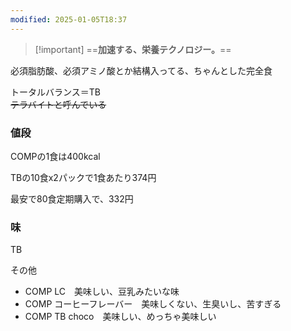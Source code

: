 ```yaml
---
modified: 2025-01-05T18:37
---
```

> [!important] ==**加速する、栄養テクノロジー。**==

必須脂肪酸、必須アミノ酸とか結構入ってる、ちゃんとした完全食

トータルバランス＝TB  
~~テラバイトと呼んでいる~~

  

### 値段

COMPの1食は400kcal

TBの10食x2パックで1食あたり374円

最安で80食定期購入で、332円

  

### 味

TB

  

  

その他

- COMP LC　美味しい、豆乳みたいな味
- COMP コーヒーフレーバー　美味しくない、生臭いし、苦すぎる
- COMP TB choco　美味しい、めっちゃ美味しい
